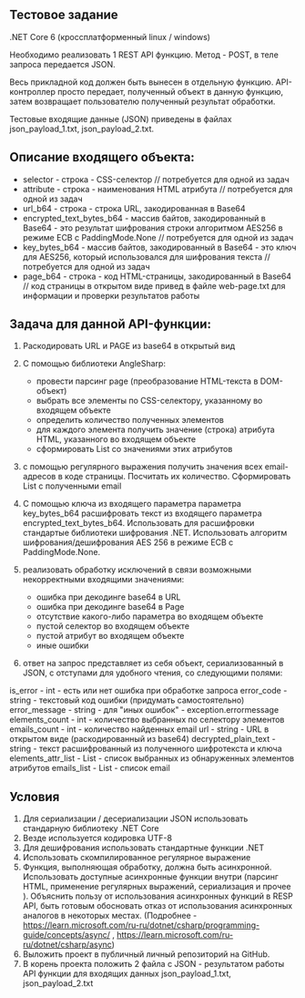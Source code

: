 ## Тестовое задание

.NET Core 6 (кроссплатформенный linux / windows)

Необходимо реализовать 1 REST API функцию.
Метод - POST, в теле запроса передается JSON.

Весь прикладной код должен быть вынесен в отдельную функцию. API-контроллер просто передает, полученный объект в данную функцию, затем возвращает пользователю полученный результат обработки. 

Тестовые входящие данные (JSON) приведены в файлах json_payload_1.txt, json_payload_2.txt.

## Описание входящего объекта:

* selector - строка - CSS-селектор // потребуется для одной из задач
* attribute - строка - наименования HTML атрибута // потребуется для одной из задач
* url_b64 - строка - строка URL, закодированная в Base64
* encrypted_text_bytes_b64 - массив байтов, закодированный в Base64 - это результат шифрования строки алгоритмом AES256 в режиме ECB с PaddingMode.None // потребуется для одной из задач
* key_bytes_b64 - массив байтов, закодированный в Base64 - это ключ для AES256, который использовался для шифрования текста // потребуется для одной из задач
* page_b64 - строка - код HTML-страницы, закодированный в Base64       // код страницы в открытом виде привед в файле web-page.txt для информации и проверки результатов работы


## Задача для данной API-функции:

1) Раскодировать URL и PAGE из base64 в открытый вид

2) С помощью библиотеки AngleSharp:
	- провести парсинг page (преобразование HTML-текста в DOM-объект)
	- выбрать все элементы по CSS-селектору, указанному во входящем объекте
	- определить количество полученных элементов
	- для каждого элемента получить значение (строка) атрибута HTML, указанного во входящем объекте
	- сформировать List<string> cо значениями этих атрибутов

3) с помощью регулярного выражения получить значения всех email-адресов в коде страницы. Посчитать их количество. Сформировать List<string> с полученными email

4) С помощью ключа из входящего параметра параметра key_bytes_b64 расшифровать текст из входящего параметра encrypted_text_bytes_b64. Использовать для расшифровки стандартые библиотеки шифрования .NET. Использовать алгоритм шифрования/дешифрования AES 256 в режиме ECB с PaddingMode.None. 

5) реализовать обработку исключений в связи возможными некорректными входящими значениями: 
	- ошибка при декодинге base64 в URL
	- ошибка при декодинге base64 в Page
	- отсутствие какого-либо параметра во входящем объекте
	- пустой селектор во входящем объекте
	- пустой атрибут во входящем объекте
	- иные ошибки

6) ответ на запрос представляет из себя объект, сериализованный в JSON, с отступами для удобного чтения, со следующими полями:

is_error - int - есть или нет ошибка при обработке запроса
error_code - string - текстовый код ошибки (придумать самостоятельно)
error_message - string - для "иных ошибок" - exception.errormessage
elements_count - int - количество выбранных по селектору элементов
emails_count - int - количество найденных email
url - string - URL в открытом виде (раскодированный из base64)
decrypted_plain_text - string - текст расшифрованный из полученного шифротекста и ключа
elements_attr_list - List<string> - список выбранных из обнаруженных элементов атрибутов
emails_list - List<string> - список email




## Условия

1) Для сериализации / десериализации JSON использовать стандарную библиотеку .NET Core 
2) Везде используется кодировка UTF-8
3) Для дешифрования использовать стандартные функции .NET
4) Использовать скомпилированное регулярное выражение
5) Функция, выполняющая обработку, должна быть асинхронной. Использовать доступные асинхронные функции внутри (парсинг HTML, применение регулярных выражений, сериализация и прочее ). Объяснить пользу от использования асинхронных функций в RESP API, быть готовым обосновать отказ от использования асинхронных аналогов в некоторых местах. (Подробнее - https://learn.microsoft.com/ru-ru/dotnet/csharp/programming-guide/concepts/async/ , https://learn.microsoft.com/ru-ru/dotnet/csharp/async)
6) Выложить проект в публичный личный репозиторий на GitHub.
7) В корень проекта положить 2 файла с JSON - результатом работы API функции для входящих данных json_payload_1.txt, json_payload_2.txt
